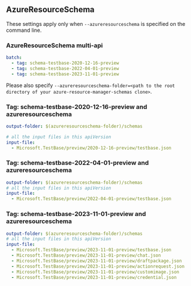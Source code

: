 ## AzureResourceSchema

These settings apply only when `--azureresourceschema` is specified on the command line.

### AzureResourceSchema multi-api

``` yaml $(azureresourceschema) && $(multiapi)
batch:
  - tag: schema-testbase-2020-12-16-preview
  - tag: schema-testbase-2022-04-01-preview
  - tag: schema-testbase-2023-11-01-preview
```

Please also specify `--azureresourceschema-folder=<path to the root directory of your azure-resource-manager-schemas clone>`.

### Tag: schema-testbase-2020-12-16-preview and azureresourceschema

``` yaml $(tag) == 'schema-testbase-2020-12-16-preview' && $(azureresourceschema)
output-folder: $(azureresourceschema-folder)/schemas

# all the input files in this apiVersion
input-file:
  - Microsoft.TestBase/preview/2020-12-16-preview/testbase.json
```

### Tag: schema-testbase-2022-04-01-preview and azureresourceschema

``` yaml $(tag) == 'schema-testbase-2022-04-01-preview' && $(azureresourceschema)
output-folder: $(azureresourceschema-folder)/schemas
# all the input files in this apiVersion
input-file:
  - Microsoft.TestBase/preview/2022-04-01-preview/testbase.json
```

### Tag: schema-testbase-2023-11-01-preview and azureresourceschema
``` yaml $(tag) == 'schema-testbase-2023-11-01-preview' && $(azureresourceschema)
output-folder: $(azureresourceschema-folder)/schemas
# all the input files in this apiVersion
input-file:
  - Microsoft.TestBase/preview/2023-11-01-preview/testbase.json
  - Microsoft.TestBase/preview/2023-11-01-preview/chat.json
  - Microsoft.TestBase/preview/2023-11-01-preview/draftpackage.json
  - Microsoft.TestBase/preview/2023-11-01-preview/actionrequest.json
  - Microsoft.TestBase/preview/2023-11-01-preview/customimage.json
  - Microsoft.TestBase/preview/2023-11-01-preview/credential.json
```